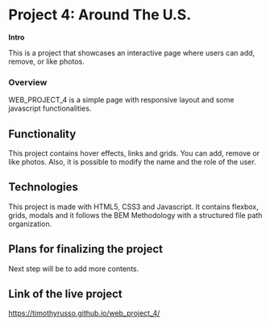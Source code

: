 # Project 4: Around The U.S.

**Intro**

This is a project that showcases an interactive page where users can add, remove, or like photos.

### Overview

WEB_PROJECT_4 is a simple page with responsive layout and some javascript functionalities.

## Functionality

This project contains hover effects, links and grids. You can add, remove or like photos. Also, it is possible to modify the name and the role of the user.

## Technologies

This project is made with HTML5, CSS3 and Javascript. It contains flexbox, grids, modals and it follows the BEM Methodology with a structured file path organization.

## Plans for finalizing the project

Next step will be to add more contents.

## Link of the live project

https://timothyrusso.github.io/web_project_4/
